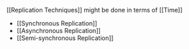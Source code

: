 [[Replication Techniques]] might be done in terms of [[Time]]

- [[Synchronous Replication]]
- [[Asynchronous Replication]]
- [[Semi-synchronous Replication]]
